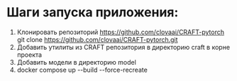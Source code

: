 # Шаги запуска приложения:
1. Клонировать репозиторий https://github.com/clovaai/CRAFT-pytorch
   git clone https://github.com/clovaai/CRAFT-pytorch.git
2. Добавить утилиты из CRAFT репозитория в директорию craft в корне проекта
3. Добавить модели в директорию model
4. docker compose up --build --force-recreate